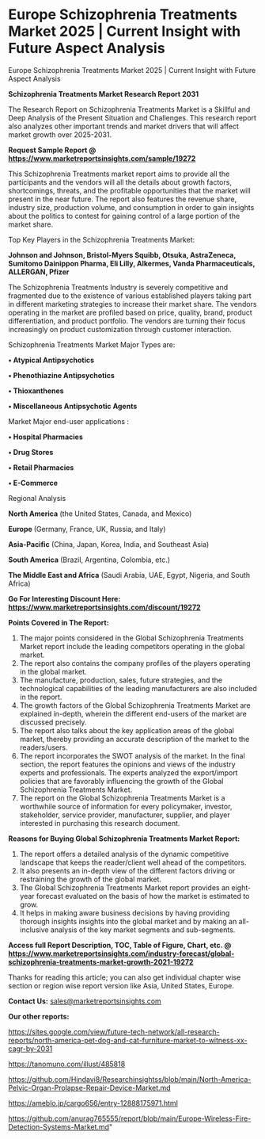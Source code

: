 # Europe Schizophrenia Treatments Market 2025 | Current Insight with Future Aspect Analysis
Europe Schizophrenia Treatments Market 2025 | Current Insight with Future Aspect Analysis

<strong>Schizophrenia Treatments Market Research Report 2031</strong>

The Research Report on Schizophrenia Treatments Market is a Skillful and Deep Analysis of the Present Situation and Challenges. This research report also analyzes other important trends and market drivers that will affect market growth over 2025-2031.

<strong>Request Sample Report @ <a href=https://www.marketreportsinsights.com/sample/19272>https://www.marketreportsinsights.com/sample/19272</a></strong>

This Schizophrenia Treatments market report aims to provide all the participants and the vendors will all the details about growth factors, shortcomings, threats, and the profitable opportunities that the market will present in the near future. The report also features the revenue share, industry size, production volume, and consumption in order to gain insights about the politics to contest for gaining control of a large portion of the market share.

Top Key Players in the Schizophrenia Treatments Market:

<strong>Johnson and Johnson, Bristol-Myers Squibb, Otsuka, AstraZeneca, Sumitomo Dainippon Pharma, Eli Lilly, Alkermes, Vanda Pharmaceuticals, ALLERGAN, Pfizer</strong>

The Schizophrenia Treatments Industry is severely competitive and fragmented due to the existence of various established players taking part in different marketing strategies to increase their market share. The vendors operating in the market are profiled based on price, quality, brand, product differentiation, and product portfolio. The vendors are turning their focus increasingly on product customization through customer interaction.

Schizophrenia Treatments Market Major Types are:

<strong>• Atypical Antipsychotics

• Phenothiazine Antipsychotics

• Thioxanthenes

• Miscellaneous Antipsychotic Agents</strong>

Market Major end-user applications :

<strong>• Hospital Pharmacies

• Drug Stores

• Retail Pharmacies

• E-Commerce</strong>

Regional Analysis

</u><strong><b>North America</b></strong> (the United States, Canada, and Mexico)

<strong><b>Europe </b></strong>(Germany, France, UK, Russia, and Italy)

<strong><b>Asia-Pacific</b></strong> (China, Japan, Korea, India, and Southeast Asia)

<strong><b>South America</b></strong> (Brazil, Argentina, Colombia, etc.)

<strong><b>The Middle East and Africa</b></strong> (Saudi Arabia, UAE, Egypt, Nigeria, and South Africa)

<strong>Go For Interesting Discount Here: <a href=https://www.marketreportsinsights.com/discount/19272>https://www.marketreportsinsights.com/discount/19272</a></strong>

<strong>Points Covered in The Report:</strong>
<ol>
  <li>The major points considered in the Global Schizophrenia Treatments Market report include the leading competitors operating in the global market.</li>
  <li>The report also contains the company profiles of the players operating in the global market.</li>
  <li>The manufacture, production, sales, future strategies, and the technological capabilities of the leading manufacturers are also included in the report.</li>
  <li>The growth factors of the Global Schizophrenia Treatments Market are explained in-depth, wherein the different end-users of the market are discussed precisely.</li>
  <li>The report also talks about the key application areas of the global market, thereby providing an accurate description of the market to the readers/users.</li>
  <li>The report incorporates the SWOT analysis of the market. In the final section, the report features the opinions and views of the industry experts and professionals. The experts analyzed the export/import policies that are favorably influencing the growth of the Global Schizophrenia Treatments Market.</li>
  <li>The report on the Global Schizophrenia Treatments Market is a worthwhile source of information for every policymaker, investor, stakeholder, service provider, manufacturer, supplier, and player interested in purchasing this research document.</li>
</ol>
<strong>Reasons for Buying Global Schizophrenia Treatments Market Report:</strong>

<ol>
  <li>The report offers a detailed analysis of the dynamic competitive landscape that keeps the reader/client well ahead of the competitors.</li>
  <li>It also presents an in-depth view of the different factors driving or restraining the growth of the global market.</li>
  <li>The Global Schizophrenia Treatments Market report provides an eight-year forecast evaluated on the basis of how the market is estimated to grow.</li>
  <li>It helps in making aware business decisions by having providing thorough insights insights into the global market and by making an all-inclusive analysis of the key market segments and sub-segments.</li>
</ol>
<strong>Access full Report Description, TOC, Table of Figure, Chart, etc. @ <a href=https://www.marketreportsinsights.com/industry-forecast/global-schizophrenia-treatments-market-growth-2021-19272>https://www.marketreportsinsights.com/industry-forecast/global-schizophrenia-treatments-market-growth-2021-19272</a></strong>


Thanks for reading this article; you can also get individual chapter wise section or region wise report version like Asia, United States, Europe.

<strong>Contact Us:</strong>
sales@marketreportsinsights.com

<strong>Our other reports:</strong>

<a href=https://sites.google.com/view/future-tech-network/all-research-reports/north-america-pet-dog-and-cat-furniture-market-to-witness-xx-cagr-by-2031>https://sites.google.com/view/future-tech-network/all-research-reports/north-america-pet-dog-and-cat-furniture-market-to-witness-xx-cagr-by-2031</a>

<a href=https://tanomuno.com/illust/485818>https://tanomuno.com/illust/485818</a>

<a href=https://github.com/Hindavi8/Researchinsightss/blob/main/North-America-Pelvic-Organ-Prolapse-Repair-Device-Market.md>https://github.com/Hindavi8/Researchinsightss/blob/main/North-America-Pelvic-Organ-Prolapse-Repair-Device-Market.md</a>

<a href=https://ameblo.jp/cargo656/entry-12888175971.html>https://ameblo.jp/cargo656/entry-12888175971.html</a>

<a href=https://github.com/anurag765555/report/blob/main/Europe-Wireless-Fire-Detection-Systems-Market.md>https://github.com/anurag765555/report/blob/main/Europe-Wireless-Fire-Detection-Systems-Market.md</a>"
